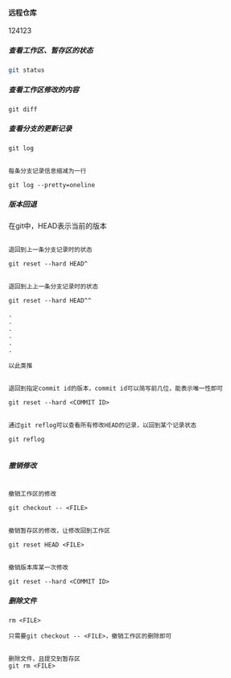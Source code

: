 #### 远程仓库

124123


















































##### 查看工作区、暂存区的状态

``` bash
git status
```

##### 查看工作区修改的内容

``` base
git diff
```

##### 查看分支的更新记录

``` base
git log
```


``` base

每条分支记录信息缩减为一行

git log --pretty=oneline
```

##### 版本回退

在git中，HEAD表示当前的版本

``` base

退回到上一条分支记录时的状态

git reset --hard HEAD^

```

``` base

退回到上上一条分支记录时的状态

git reset --hard HEAD^^

.
.
.
.
.
.

以此类推

```

``` base

退回到指定commit id的版本，commit id可以简写前几位，能表示唯一性即可

git reset --hard <COMMIT ID>
```

``` base

通过git reflog可以查看所有修改HEAD的记录，以回到某个记录状态

git reflog


```

##### 撤销修改

``` base

撤销工作区的修改

git checkout -- <FILE>

```

``` base

撤销暂存区的修改，让修改回到工作区

git reset HEAD <FILE>

```

``` base

撤销版本库某一次修改

git reset --hard <COMMIT ID>

```

##### 删除文件

``` base
rm <FILE>

只需要git checkout -- <FILE>，撤销工作区的删除即可
```

``` base

删除文件，且提交到暂存区
git rm <FILE>
```